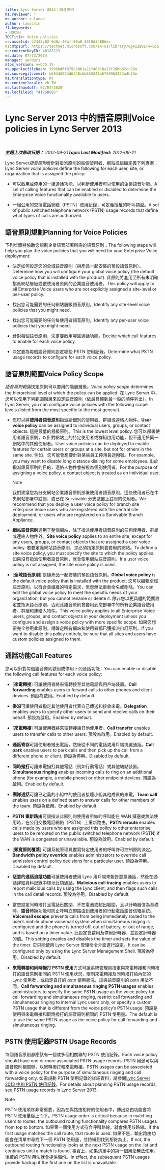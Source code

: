 ```yaml
---
title: Lync Server 2013：語音原則
ms.reviewer: ''
ms.author: v-lanac
author: lanachin
f1.keywords:
- NOCSH
TOCTitle: Voice policies
ms:assetid: b7433c62-9d8c-48af-89a0-19f0d34806ec
ms:mtpsurl: https://technet.microsoft.com/en-us/library/Gg412891(v=OCS.15)
ms:contentKeyID: 48185223
ms.date: 07/23/2014
manager: serdars
mtps_version: v=OCS.15
ms.openlocfilehash: 3998bd6f879b20b1a22f46818a22f26bbb2cc29a
ms.sourcegitcommit: b693d5923d6240cbb865241a5750963423a4b33e
ms.translationtype: MT
ms.contentlocale: zh-TW
ms.lasthandoff: 02/04/2020
ms.locfileid: "41758605"
---
```

<div data-xmlns="http://www.w3.org/1999/xhtml">

<div class="topic" data-xmlns="http://www.w3.org/1999/xhtml" data-msxsl="urn:schemas-microsoft-com:xslt" data-cs="http://msdn.microsoft.com/en-us/">

<div data-asp="http://msdn2.microsoft.com/asp">

# <a name="voice-policies-in-lync-server-2013"></a><span data-ttu-id="42f94-102">Lync Server 2013 中的語音原則</span><span class="sxs-lookup"><span data-stu-id="42f94-102">Voice policies in Lync Server 2013</span></span>

</div>

<div id="mainSection">

<div id="mainBody">

<span> </span>

<span data-ttu-id="42f94-103">_**主題上次修改日期：** 2012-09-21_</span><span class="sxs-lookup"><span data-stu-id="42f94-103">_**Topic Last Modified:** 2012-09-21_</span></span>

<span data-ttu-id="42f94-104">Lync Server*語音原則*會針對指派原則的每個使用者、網站或組織定義下列專案：</span><span class="sxs-lookup"><span data-stu-id="42f94-104">Lync Server *voice policies* define the following for each user, site, or organization that is assigned the policy:</span></span>

  - <span data-ttu-id="42f94-105">可以啟用或停用的一組通話功能，以判斷使用者可以使用的企業語音功能。</span><span class="sxs-lookup"><span data-stu-id="42f94-105">A set of calling features that can be enabled or disabled to determine the Enterprise Voice functionality available to users.</span></span>

  - <span data-ttu-id="42f94-106">一組公用的交換電話網絡（PSTN）使用記錄，可定義授權的呼叫類型。</span><span class="sxs-lookup"><span data-stu-id="42f94-106">A set of public switched telephone network (PSTN) usage records that define what types of calls are authorized.</span></span>

<div>

## <a name="planning-for-voice-policies"></a><span data-ttu-id="42f94-107">語音原則規劃</span><span class="sxs-lookup"><span data-stu-id="42f94-107">Planning for Voice Policies</span></span>

<span data-ttu-id="42f94-108">下列步驟將協助您規劃企業語音部署所需的語音原則：</span><span class="sxs-lookup"><span data-stu-id="42f94-108">The following steps will help you plan the voice policies that you will need for your Enterprise Voice deployment:</span></span>

  - <span data-ttu-id="42f94-109">決定如何設定您的全域語音原則（與產品一起安裝的預設語音原則）。</span><span class="sxs-lookup"><span data-stu-id="42f94-109">Determine how you will configure your global voice policy (the default voice policy that is installed with the product).</span></span> <span data-ttu-id="42f94-110">此原則將套用至所有未明確指派網站層級或依使用者原則的企業語音使用者。</span><span class="sxs-lookup"><span data-stu-id="42f94-110">This policy will apply to all Enterprise Voice users who are not explicitly assigned a site-level or per-user policy.</span></span>

  - <span data-ttu-id="42f94-111">找出您可能需要的任何網站層級語音原則。</span><span class="sxs-lookup"><span data-stu-id="42f94-111">Identify any site-level voice policies that you might need.</span></span>

  - <span data-ttu-id="42f94-112">找出您可能需要的任何每使用者語音原則。</span><span class="sxs-lookup"><span data-stu-id="42f94-112">Identify any per-user voice policies that you might need.</span></span>

  - <span data-ttu-id="42f94-113">針對每個語音原則，決定要啟用哪些通話功能。</span><span class="sxs-lookup"><span data-stu-id="42f94-113">Decide which call features to enable for each voice policy.</span></span>

  - <span data-ttu-id="42f94-114">決定要為每個語音原則設定哪些 PSTN 使用記錄。</span><span class="sxs-lookup"><span data-stu-id="42f94-114">Determine what PSTN usage records to configure for each voice policy.</span></span>

<div>

## <a name="voice-policy-scope"></a><span data-ttu-id="42f94-115">語音原則範圍</span><span class="sxs-lookup"><span data-stu-id="42f94-115">Voice Policy Scope</span></span>

<span data-ttu-id="42f94-116">*語音原則範圍*決定原則可以套用的階層層級。</span><span class="sxs-lookup"><span data-stu-id="42f94-116">*Voice policy scope* determines the hierarchical level at which the policy can be applied.</span></span> <span data-ttu-id="42f94-117">在 Lync Server 中，您可以使用下列範圍階層來設定語音原則（依最具體到最一般的順序列出）。</span><span class="sxs-lookup"><span data-stu-id="42f94-117">In Lync Server, you can configure voice policies with the following scope levels (listed from the most specific to the most general).</span></span>

  - <span data-ttu-id="42f94-118">您可以將**使用者語音原則**指派給個別的使用者、群組或連絡人物件。</span><span class="sxs-lookup"><span data-stu-id="42f94-118">**User voice policy** can be assigned to individual users, groups, or contact objects.</span></span> <span data-ttu-id="42f94-119">這是最低的層級原則。</span><span class="sxs-lookup"><span data-stu-id="42f94-119">This is the lowest level policy.</span></span> <span data-ttu-id="42f94-120">您可以部署使用者語音原則，以針對網站上的特定使用者或群組啟用功能，但不適用於同一網站中的其他使用者。</span><span class="sxs-lookup"><span data-stu-id="42f94-120">User voice policies can be deployed to enable features for certain users or groups at a site, but not for others in the same site.</span></span> <span data-ttu-id="42f94-121">例如，您可能會想要針對某些員工停用長途撥號。</span><span class="sxs-lookup"><span data-stu-id="42f94-121">For example, you may want to disable long distance dialing for some employees.</span></span> <span data-ttu-id="42f94-122">出於指派語音原則的目的，連絡人物件會被視為個別使用者。</span><span class="sxs-lookup"><span data-stu-id="42f94-122">For the purpose of assigning a voice policy, a contact object is treated as an individual user.</span></span>
    
    <div>
    

    > [!NOTE]  
    > <span data-ttu-id="42f94-123">我們建議您為分支網站企業語音原則部署使用者語音原則，這些使用者已在中央網站部署中註冊，或已在 Survivable 分支裝置上註冊的使用者。</span><span class="sxs-lookup"><span data-stu-id="42f94-123">We recommend that you deploy a user voice policy for branch site Enterprise Voice users who are registered with the central site deployment, or users who are registered on a Survivable Branch Appliance.</span></span>

    
    </div>

  - <span data-ttu-id="42f94-124">**網站語音原則**適用于整個網站，除了指派使用者語音原則的任何使用者、群組或連絡人物件外。</span><span class="sxs-lookup"><span data-stu-id="42f94-124">**Site voice policy** applies to an entire site, except for any users, groups, or contact objects that are assigned a user voice policy.</span></span> <span data-ttu-id="42f94-125">若要定義網站語音原則，您必須指定原則要套用的網站。</span><span class="sxs-lookup"><span data-stu-id="42f94-125">To define a site voice policy, you must specify the site to which the policy applies.</span></span> <span data-ttu-id="42f94-126">如果沒有指派使用者語音原則，就會使用網站語音原則。</span><span class="sxs-lookup"><span data-stu-id="42f94-126">If a user voice policy is not assigned, the site voice policy is used.</span></span>

  - <span data-ttu-id="42f94-127">[**全域語音原則**] 是隨產品一起安裝的預設語音原則。</span><span class="sxs-lookup"><span data-stu-id="42f94-127">**Global voice policy** is the default voice policy that is installed with the product.</span></span> <span data-ttu-id="42f94-128">您可以編輯全域語音原則，以符合貴組織的特定需求，但您無法重新命名或刪除。</span><span class="sxs-lookup"><span data-stu-id="42f94-128">You can edit the global voice policy to meet the specific needs of your organization, but you cannot rename or delete it.</span></span> <span data-ttu-id="42f94-129">除非您以更具體的範圍設定並指派語音原則，否則此語音原則會套用到您部署中的所有企業語音使用者、群組和連絡人物件。</span><span class="sxs-lookup"><span data-stu-id="42f94-129">This voice policy applies to all Enterprise Voice users, groups, and contact objects in your deployment unless you configure and assign a voice policy with more specific scope.</span></span> <span data-ttu-id="42f94-130">如果您想要完全停用此原則，請確定所有網站和使用者都已獲指派自訂原則。</span><span class="sxs-lookup"><span data-stu-id="42f94-130">If you want to disable this policy entirely, be sure that all sites and users have custom policies assigned to them.</span></span>

</div>

<div>

## <a name="call-features"></a><span data-ttu-id="42f94-131">通話功能</span><span class="sxs-lookup"><span data-stu-id="42f94-131">Call Features</span></span>

<span data-ttu-id="42f94-132">您可以針對每個語音原則啟用或停用下列通話功能：</span><span class="sxs-lookup"><span data-stu-id="42f94-132">You can enable or disable the following call features for each voice policy:</span></span>

  - <span data-ttu-id="42f94-133">[**來電轉接**] 可讓使用者將來電轉接至其他電話與用戶端裝置。</span><span class="sxs-lookup"><span data-stu-id="42f94-133">**Call forwarding** enables users to forward calls to other phones and client devices.</span></span> <span data-ttu-id="42f94-134">預設為啟用。</span><span class="sxs-lookup"><span data-stu-id="42f94-134">Enabled by default.</span></span>

  - <span data-ttu-id="42f94-135">**委派**可讓使用者指定其他使用者代表自己傳送和接收來電。</span><span class="sxs-lookup"><span data-stu-id="42f94-135">**Delegation** enables users to specify other users to send and receive calls on their behalf.</span></span> <span data-ttu-id="42f94-136">預設為啟用。</span><span class="sxs-lookup"><span data-stu-id="42f94-136">Enabled by default.</span></span>

  - <span data-ttu-id="42f94-137">[**來電轉接**] 可讓使用者將來電轉接給其他使用者。</span><span class="sxs-lookup"><span data-stu-id="42f94-137">**Call transfer** enables users to transfer calls to other users.</span></span> <span data-ttu-id="42f94-138">預設為啟用。</span><span class="sxs-lookup"><span data-stu-id="42f94-138">Enabled by default.</span></span>

  - <span data-ttu-id="42f94-139">**通話寄存**可讓使用者撥出電話，然後從不同的電話或用戶端挑選通話。</span><span class="sxs-lookup"><span data-stu-id="42f94-139">**Call park** enables users to park calls and then pick up the call from a different phone or client.</span></span> <span data-ttu-id="42f94-140">預設為停用。</span><span class="sxs-lookup"><span data-stu-id="42f94-140">Disabled by default.</span></span>

  - <span data-ttu-id="42f94-141">**同時撥打**可讓來電撥打其他電話（例如行動電話）或其他端點裝置。</span><span class="sxs-lookup"><span data-stu-id="42f94-141">**Simultaneous ringing** enables incoming calls to ring on an additional phone (for example, a mobile phone) or other endpoint devices.</span></span> <span data-ttu-id="42f94-142">預設為啟用。</span><span class="sxs-lookup"><span data-stu-id="42f94-142">Enabled by default.</span></span>

  - <span data-ttu-id="42f94-143">**團隊通話**可讓已定義的小組中的使用者接聽小組其他成員的來電。</span><span class="sxs-lookup"><span data-stu-id="42f94-143">**Team call** enables users on a defined team to answer calls for other members of the team.</span></span> <span data-ttu-id="42f94-144">預設為啟用。</span><span class="sxs-lookup"><span data-stu-id="42f94-144">Enabled by default.</span></span>

  - <span data-ttu-id="42f94-145">**PSTN 重新路由**可讓指派此原則的使用者所做的呼叫能在 WAN 擁塞或無法使用時，在公用交換電話網絡（PSTN）上重新路由。</span><span class="sxs-lookup"><span data-stu-id="42f94-145">**PSTN reroute** enables calls made by users who are assigned this policy to other enterprise users to be rerouted on the public switched telephone network (PSTN) if the WAN is congested or unavailable.</span></span> <span data-ttu-id="42f94-146">預設為啟用。</span><span class="sxs-lookup"><span data-stu-id="42f94-146">Enabled by default.</span></span>

  - <span data-ttu-id="42f94-147">[**頻寬原則覆蓋**] 可讓系統管理員覆寫特定使用者的呼叫許可控制原則決定。</span><span class="sxs-lookup"><span data-stu-id="42f94-147">**Bandwidth policy override** enables administrators to override call admission control policy decisions for a particular user.</span></span> <span data-ttu-id="42f94-148">預設為停用。</span><span class="sxs-lookup"><span data-stu-id="42f94-148">Disabled by default.</span></span>

  - <span data-ttu-id="42f94-149">**惡意的通話追蹤功能**可讓使用者使用 Lync 用戶端來報告惡意通話，然後在通話詳細資料記錄中標示此類通話。</span><span class="sxs-lookup"><span data-stu-id="42f94-149">**Malicious call tracing** enables users to report malicious calls by using the Lync client, and then flags such calls in the call detail records.</span></span> <span data-ttu-id="42f94-150">預設為停用。</span><span class="sxs-lookup"><span data-stu-id="42f94-150">Disabled by default.</span></span>

  - <span data-ttu-id="42f94-151">當您設定同時撥打且電話已關閉、不在電池或超出範圍，且以計時器值為基礎時，**語音**轉換功能可防止呼叫立即路由到使用者的行動電話語音信箱系統。</span><span class="sxs-lookup"><span data-stu-id="42f94-151">**Voicemail escape** prevents calls from being immediately routed to the user’s mobile phone voicemail system when simultaneous ringing is configured and the phone is turned off, out of battery, or out of range, and is based on a timer value.</span></span> <span data-ttu-id="42f94-152">此設定會啟用及停用計時器，並設定計時器的值。</span><span class="sxs-lookup"><span data-stu-id="42f94-152">This setting enables and disables the timer and sets the value of the timer.</span></span> <span data-ttu-id="42f94-153">它只能使用 Lync Server 管理命令介面進行設定。</span><span class="sxs-lookup"><span data-stu-id="42f94-153">It can be configured only by using the Lync Server Management Shell.</span></span> <span data-ttu-id="42f94-154">預設為停用。</span><span class="sxs-lookup"><span data-stu-id="42f94-154">Disabled by default.</span></span>

  - <span data-ttu-id="42f94-155">**來電轉接和同時撥打 PSTN 使用**方式可讓系統管理員指定與來電轉接和同時撥打的語音原則相同的 PSTN 使用狀況，限制來電轉接及同時撥打給內部的 Lync 使用者，或指定自訂的 pstn 使用狀況，這與語音原則的 pstn 用法不同。</span><span class="sxs-lookup"><span data-stu-id="42f94-155">**Call forwarding and simultaneous ringing PSTN usages** enables administrators to specify the same PSTN usage as the voice policy for call forwarding and simultaneous ringing, restrict call forwarding and simultaneous ringing to internal Lync users only, or specify a custom PSTN usage that is different from the voice policy’s PSTN usage.</span></span> <span data-ttu-id="42f94-156">預設是使用與來電轉接和同時撥打的語音原則相同的 PSTN 使用量。</span><span class="sxs-lookup"><span data-stu-id="42f94-156">The default is to use the same PSTN usage as the voice policy for call forwarding and simultaneous ringing.</span></span>

</div>

<div>

## <a name="pstn-usage-records"></a><span data-ttu-id="42f94-157">PSTN 使用記錄</span><span class="sxs-lookup"><span data-stu-id="42f94-157">PSTN Usage Records</span></span>

<span data-ttu-id="42f94-158">每個語音原則都應該有一個或多個相關聯的 PSTN 使用記錄。</span><span class="sxs-lookup"><span data-stu-id="42f94-158">Each voice policy should have one or more associated PSTN usage records.</span></span> <span data-ttu-id="42f94-159">PSTN 用途可以與語音原則相關聯，以同時撥打和來電轉接。</span><span class="sxs-lookup"><span data-stu-id="42f94-159">PSTN usages can be associated with a voice policy for the purpose of simultaneous ringing and call forwarding only.</span></span> <span data-ttu-id="42f94-160">如需規劃 PSTN 使用記錄的詳細資料，請參閱[Lync Server 2013 中的 PSTN 使用記錄](lync-server-2013-pstn-usage-records.md)。</span><span class="sxs-lookup"><span data-stu-id="42f94-160">For details about planning PSTN usage records, see [PSTN usage records in Lync Server 2013](lync-server-2013-pstn-usage-records.md).</span></span>

<div>


> [!NOTE]  
> <span data-ttu-id="42f94-161">PSTN 使用順序非常重要，因為在與路由相符的使用者中，傳出路由功能會將 PSTN 使用量從上而下。</span><span class="sxs-lookup"><span data-stu-id="42f94-161">PSTN usage order is critical because in matching users to routes, the outbound routing functionality compares PSTN usages from top to bottom.</span></span> <span data-ttu-id="42f94-162">如果第一個使用方式符合呼叫路線，就會使用該路線。</span><span class="sxs-lookup"><span data-stu-id="42f94-162">If the first usage matches the call route, that route is used.</span></span> <span data-ttu-id="42f94-163">如果不是，輸出路由功能會在清單中尋找下一個 PSTN 使用量，並持續到找到相符為止。</span><span class="sxs-lookup"><span data-stu-id="42f94-163">If not, the outbound routing functionality looks at the next PSTN usage on the list and continues until a match is found.</span></span> <span data-ttu-id="42f94-164">事實上，如果清單中的第一個用法無法使用，後續的 PSTN 用法就會提供備份。</span><span class="sxs-lookup"><span data-stu-id="42f94-164">In effect, the subsequent PSTN usages provide backup if the first one on the list is unavailable.</span></span>



</div>

</div>

</div>

</div>

<span> </span>

</div>

</div>

</div>


